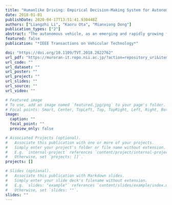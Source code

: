 ```yaml
---
title: "Humanlike Driving: Empirical Decision-Making System for Autonomous Vehicles"
date: 2018-01-01
publishDate: 2020-04-17T13:51:41.930448Z
authors: ["Liangzhi Li", "Kaoru Ota", "Mianxiong Dong"]
publication_types: ["2"]
abstract: "The autonomous vehicle, as an emerging and rapidly growing field, has received extensive attention for its futuristic driving experiences. Although the fast developing depth sensors and machine learning methods have given a huge boost to self-driving research, existing autonomous driving vehicles do meet with several avoidable accidents during their road testings. The major cause is the misunderstanding between self-driving systems and human drivers. To solve this problem, we propose a humanlike driving system in this paper to give autonomous vehicles the ability to make decisions like a human. In our method, a convolutional neural network model is used to detect, recognize, and abstract the information in the input road scene, which is captured by the on-board sensors. And then a decision-making system calculates the specific commands to control the vehicles based on the abstractions. The biggest advantage of our work is that we implement a decision-making system which can well adapt to real-life road conditions, in which a massive number of human drivers exist. In addition, we build our perception system with only the depth information, rather than the unstable RGB data. The experimental results give a good demonstration of the efficiency and robustness of the proposed method."
featured: false
publication: "*IEEE Transactions on Vehicular Technology*"

doi: "https://doi.org/10.1109/TVT.2018.2822762"
url_pdf: "https://muroran-it.repo.nii.ac.jp/?action=repository_uri&item_id=10010&file_id=24&file_no=1"
url_code: ""
url_dataset: ""
url_poster: ""
url_project: ""
url_slides: ""
url_source: ""
url_video: ""

# Featured image
# To use, add an image named `featured.jpg/png` to your page's folder. 
# Focal points: Smart, Center, TopLeft, Top, TopRight, Left, Right, BottomLeft, Bottom, BottomRight.
image:
  caption: ""
  focal_point: ""
  preview_only: false

# Associated Projects (optional).
#   Associate this publication with one or more of your projects.
#   Simply enter your project's folder or file name without extension.
#   E.g. `internal-project` references `content/project/internal-project/index.md`.
#   Otherwise, set `projects: []`.
projects: []

# Slides (optional).
#   Associate this publication with Markdown slides.
#   Simply enter your slide deck's filename without extension.
#   E.g. `slides: "example"` references `content/slides/example/index.md`.
#   Otherwise, set `slides: ""`.
slides: ""
---
```


